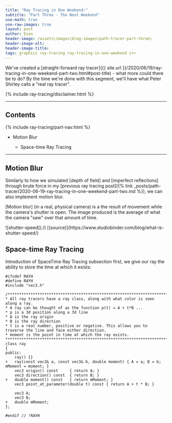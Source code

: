 ```yaml
---
title: "Ray Tracing in One Weekend:"
subtitle: "Part Three - The Next Weekend"
use-math: true
use-raw-images: true
layout: post
author: Evan
header-image: /assets\images\blog-images\path-tracer-part-three\
header-image-alt: 
header-image-title: 
tags: graphics ray-tracing ray-tracing-in-one-weekend c++
---
```


<a id="continue-reading-point"></a>
We've created a [straight-forward ray tracer]({{ site.url }}/2020/06/19/ray-tracing-in-one-weekend-part-two.html#post-title) - what more could there be to do? By the time we're done with this segment, we'll have what Peter Shirley calls a "real ray tracer".

<!--end-excerpt-->

{% include ray-tracing/disclaimer.html %}

---
## Contents


{% include ray-tracing/part-nav.html %}

<ul class="table-of-contents">
    <li href="#motion-blur">Motion Blur</li>
        <ul>
            <li href="#spacetime-ray-tracing">Space-time Ray Tracing</li>
        </ul>
</ul>

---

## <a id="motion-blur"></a>Motion Blur

Similarly to how we simulated [depth of field] and [imperfect reflections] through brute force in my [previous ray tracing post]({% link _posts/path-tracer/2020-06-19-ray-tracing-in-one-weekend-part-two.md %}), we can also implement motion blur.

[Motion blur] (in a real, physical camera) is a the result of movement while the camera's shutter is open. The image produced is the average of what the camera "saw" over that amount of time.

<span class="captioned-image">
![shutter-speed](./)
[(source)](https://www.studiobinder.com/blog/what-is-shutter-speed/)
</span>


## <a id="spacetime-ray-tracing"></a>Space-time Ray Tracing


Introduction of SpaceTime Ray Tracing subsection
first, we give our ray the ability to store the time at which it exists:

<pre><code class="language-diff-cpp diff-highlight">#ifndef RAYH
#define RAYH
#include "vec3.h"

/*******************************************************************************
* All ray tracers have a ray class, along with what color is seen along a ray.
* A ray can be thought of as the function p(t) = A + t*B ...
* p is a 3d position along a 3d line
* A is the ray origin
* B is the ray direction
* t is a real number, positive or negative. This allows you to traverse the line and face either direction.
* moment is the point in time at which the ray exists.
*******************************************************************************/
class ray
{
public:
	ray() {}
+	ray(const vec3& a, const vec3& b, double moment) { A = a; B = b; mMoment = moment; }
	vec3 origin() const		{ return A; }
	vec3 direction() const	{ return B; }
+	double moment() const  	{ return mMoment; }
	vec3 point_at_parameter(double t) const { return A + t * B; }

	vec3 A;
	vec3 B;
+	double mMoment;
};

#endif // !RAYH</code></pre>


